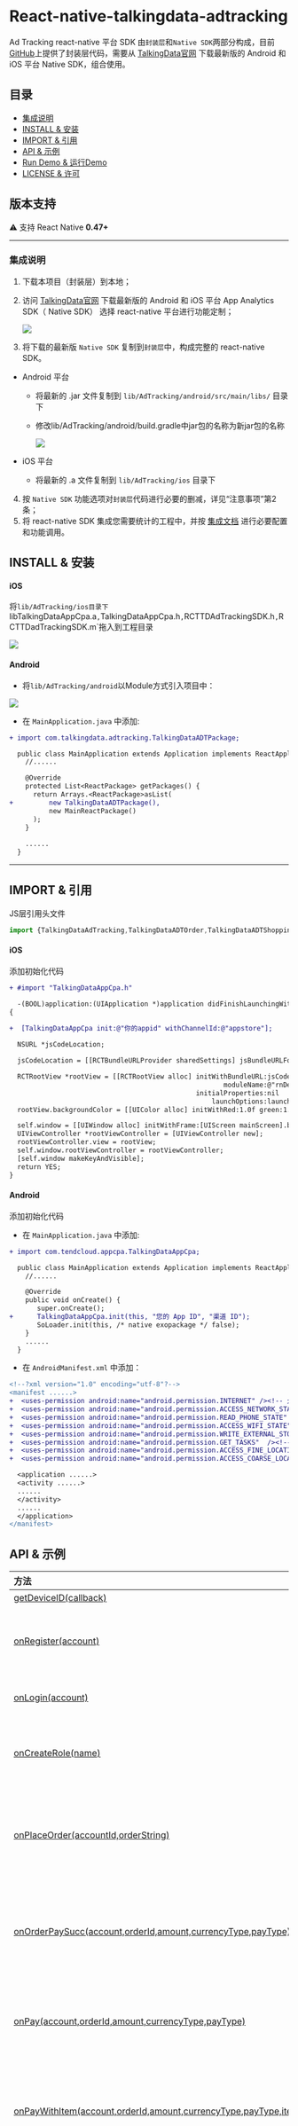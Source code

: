 # React-native-talkingdata-adtracking


Ad Tracking react-native 平台 SDK 由`封装层`和`Native SDK`两部分构成，目前[GitHub](https://github.com/TalkingData/AppAnalytics_SDK_ReactNative)上提供了封装层代码，需要从 [TalkingData官网](https://www.talkingdata.com/spa/sdk/#/config) 下载最新版的 Android 和 iOS 平台 Native SDK，组合使用。

## 目录

* [集成说明](#integration)
* [INSTALL & 安装](#install)
* [IMPORT &  引用](#usage)
* [API & 示例](#api)
* [Run Demo & 运行Demo](#rundemo)
* [LICENSE & 许可](#license)

## 版本支持

⚠️ 支持 React Native **0.47+**

---

<span id="integration"></span>
### 集成说明
1. 下载本项目（封装层）到本地；  
2. 访问 [TalkingData官网](https://www.talkingdata.com/spa/sdk/#/config?productLine=AppAnalytics&sdkPlatform=react-native) 下载最新版的 Android 和 iOS 平台 App Analytics SDK（ Native SDK）
选择 react-native 平台进行功能定制；

	![](./img/adt/application.png)
3. 将下载的最新版 `Native SDK` 复制到`封装层`中，构成完整的 react-native SDK。  
  - Android 平台  
  	* 将最新的 .jar 文件复制到 `lib/AdTracking/android/src/main/libs/` 目录下
  	* 修改lib/AdTracking/android/build.gradle中jar包的名称为新jar包的名称

  		<img src='./img/android_gradle.png'></img>
  - iOS 平台  

    * 将最新的 .a 文件复制到 `lib/AdTracking/ios` 目录下
4. 按 `Native SDK` 功能选项对`封装层`代码进行必要的删减，详见“注意事项”第2条；
5. 将 react-native SDK 集成您需要统计的工程中，并按 [集成文档](http://doc.talkingdata.com/posts/35) 进行必要配置和功能调用。

<span id="install"></span>

## INSTALL & 安装


#### iOS


将`lib/AdTracking/ios目录下`libTalkingDataAppCpa.a`,`TalkingDataAppCpa.h`,`RCTTDAdTrackingSDK.h`,`RCTTDadTrackingSDK.m`拖入到工程目录

<img src='./img/adt/project_ios.png'></img>




#### Android


* 将`lib/AdTracking/android`以Module方式引入项目中：

<img src='./img/adt/android_project.png'></img>


* 在 `MainApplication.java` 中添加:
  
```diff
+ import com.talkingdata.adtracking.TalkingDataADTPackage;

  public class MainApplication extends Application implements ReactApplication {
    //......

    @Override
    protected List<ReactPackage> getPackages() {
      return Arrays.<ReactPackage>asList(
+         new TalkingDataADTPackage(),
          new MainReactPackage()
      );
    }
    
    ......
  }
```

---

<span id="usage"></span>
## IMPORT &  引用

JS层引用头文件

```js
import {TalkingDataAdTracking,TalkingDataADTOrder,TalkingDataADTShoppingCart,TalkingDataAdSearch} from 'TalkingDataAdTracking'
```

#### iOS
添加初始化代码

```diff
+ #import "TalkingDataAppCpa.h"

  -(BOOL)application:(UIApplication *)application didFinishLaunchingWithOptions:(NSDictionary *)launchOptions
{
  
+  [TalkingDataAppCpa init:@"你的appid" withChannelId:@"appstore"];

  NSURL *jsCodeLocation;

  jsCodeLocation = [[RCTBundleURLProvider sharedSettings] jsBundleURLForBundleRoot:@"index.ios" fallbackResource:nil];

  RCTRootView *rootView = [[RCTRootView alloc] initWithBundleURL:jsCodeLocation
                                                      moduleName:@"rnDemo"
                                               initialProperties:nil
                                                   launchOptions:launchOptions];
  rootView.backgroundColor = [[UIColor alloc] initWithRed:1.0f green:1.0f blue:1.0f alpha:1];

  self.window = [[UIWindow alloc] initWithFrame:[UIScreen mainScreen].bounds];
  UIViewController *rootViewController = [UIViewController new];
  rootViewController.view = rootView;
  self.window.rootViewController = rootViewController;
  [self.window makeKeyAndVisible];
  return YES;
}

```

#### Android

添加初始化代码

* 在 `MainApplication.java` 中添加:
  
```diff
+ import com.tendcloud.appcpa.TalkingDataAppCpa;

  public class MainApplication extends Application implements ReactApplication {
    //......

    @Override
    public void onCreate() {
       super.onCreate();
+      TalkingDataAppCpa.init(this, "您的 App ID", "渠道 ID");
       SoLoader.init(this, /* native exopackage */ false);
    }
    ......
  }
```

* 在 `AndroidManifest.xml` 中添加：

```diff
<!--?xml version="1.0" encoding="utf-8"?-->
<manifest ......>
+  <uses-permission android:name="android.permission.INTERNET" /><!-- 允许程序联网和发送统计数据的权限。-->
+  <uses-permission android:name="android.permission.ACCESS_NETWORK_STATE" /><!-- 允许应用检测网络连接状态，在网络异常状态下避免数据发送，节省流量和电量。-->
+  <uses-permission android:name="android.permission.READ_PHONE_STATE"  /><!-- 允许应用以只读的方式访问手机设备的信息，通过获取的信息来唯一标识用户。-->
+  <uses-permission android:name="android.permission.ACCESS_WIFI_STATE"  /><!-- 获取设备的MAC地址，同样用来标识唯一用户。-->
+  <uses-permission android:name="android.permission.WRITE_EXTERNAL_STORAGE"  /><!-- 用于保存设备信息，以及记录日志。-->
+  <uses-permission android:name="android.permission.GET_TASKS"  /><!-- (建议配置) 获取当前应用是否在显示应用，可以更精准的统计用户活跃-->
+  <uses-permission android:name="android.permission.ACCESS_FINE_LOCATION"  /><!-- (可选权限) 可通过GPS获取设备的位置信息，用来修正用户的地域分布数据，使报表数据更准确。-->
+  <uses-permission android:name="android.permission.ACCESS_COARSE_LOCATION"  /><!-- (可选权限) 用来获取该应用被使用的粗略位置信息。-->

  <application ......>
  <activity ......>
  ......
  </activity>
  ......
  </application>
</manifest>
```


<span id="api"></span>
## API & 示例

| 方法                    | 参数         |  iOS | Android |  desc     |
| :---- | :----- | :-- | :---- | :-------- |
| [getDeviceID(callback)](#getdeviceid)|  Callback |  ✅  |   ✅   |  获取设备ID  |
| [onRegister(account)](#onregister)          |    Account,账户名  |  ✅  |   ✅  |  注册接口用于记录用户在使用应用过程中的注册行为。建议在注册成功时调用此接口。 |
| [onLogin(account)](#onlogin)                | Account,账户名                                               |  ✅  |   ✅   |  登录接口用于记录用户在使用应用过程中的登录行为。  |
| [onCreateRole(name)](#oncreaterole)                          | name,角色名称                                                | ✅ | ✅ | 在用户创建角色的时候调用TalkingDataAppCpa的onCreateRole接口。 |
| [onPlaceOrder(accountId,orderString)](#onplaceorder)                 |    accountId 账户id,orderString 订单的字符串     |  ✅  |   ✅   |  下单接口用于记录用户在使用应用过程中的成功下单的行为。 下单接口由3个子接口构成：创建订单、添加订单详情、成功下单。  |
| [onOrderPaySucc(account,orderId,amount,currencyType,payType)](#onorderpaysuccess) | Account账户 orderId订单id,amount订单数量，currencyType，订单金额，payType支付类型 |  ✅  |   ✅   |  成功支付订单接口用于记录用户完成订单支付的行为。 |
| [onPay(account,orderId,amount,currencyType,payType)](#onviewitem) |   account账户，orderId 订单id，amount 数量，currencyType货币类型，payType支付类型   |  ✅  |   ✅   | 用于记录用户的支付行为 |
| [onPayWithItem(account,orderId,amount,currencyType,payType,itemId,itemCount)](#onviewitem) | account 账户，orderid订单id，amount数量，currencty火币类型，payType支付类型，itemId道具id，itemCount道具数量 | ✅ | ✅ | 用于记录用户的支付行为 |
| [onPayWithOrder(account,orderId,amount,currencyType,payType,orderString)](#onviewitem) | account 账户，orderId订单id，amount数量，currencyType 支付类型，payType支付类型，orderString订单字符串string | ✅ | ✅ | 用于记录用户的支付行为 |
| [onAddItemToShoppingCart(itemId,category,name,unitPrice,amount)](#onadditemtoshoppingcart)                 |    itemId item的ID,category 类别,name 名称,unitPrice 单价,amount 数量     |  ✅  |   ✅   |  用于记录用户将商品加入购物车的行为。|
| [onViewShoppingCart(shoppingCartString)](#onviewshoppingcart)                 |   shoppingCartString 购物车字符串    |  ✅  |   ✅   | 查看购物车用于记录用户浏览购物车内商品的行为。 这个接口由3个子接口构成：创建购物车、添加购物车详情、查看购物车。调用时需要按顺序完成这3个子接口的调用，否则可能会无法产生正确的查看购物车行为数据。 |
| onCustEvent1()<br/>onCustEvent2()<br/>onCustEvent3()<br/>onCustEvent4()<br/>onCustEvent5()<br/>onCustEvent6()<br/>onCustEvent7()<br/>onCustEvent8()<br/>onCustEvent9()<br/>onCustEvent10()<br/> | 自定义事件 1~10 | ✅ | ✅ |  |
| onAdSearch(adSearchString) | 广告搜索事件，adSearchString 广告搜索的字符串 | ✅ | ✅ |  |

## 

<span id="getdeviceid"></span>

### getDeviceID(callback)

获取设备ID

**Examples**

```js
import { TalkingDataAdTracking } from 'TalkingDataAdTracking'

TalkingDataAdTracking.getDeviceID((device_id)=>{
   //do something with device_id
});
```

**Notes**

> 此接口是异步接口
>
> 接口支持iOS+Android平台。





---

<span id="onregister"></span>
### onRegister(account)

注册接口用于记录用户在使用应用过程中的注册行为。建议在注册成功时调用此接口。

**Examples**

```js
import {TalkingDataAdTracking} from 'TalkingDataAdTracking'

accountId = '123'; //账户id
TalkingDataAdTracking.onRegister(accountId);

```

**Notes**

> 接口支持iOS+Android平台。
> 

**参数**

* **accountId (required):** string 账户ID

---

<span id="onlogin"></span>

### onLogin(account)

登录接口用于记录用户在使用应用过程中的登录行为。

**Examples**

```js
import {TalkingDataAdTracking} from 'TalkingDataAdTracking'

accountId = '123'; //账户id
TalkingDataAdTracking.onRegister(accountId);
```

**Notes**
> 接口支持iOS+Android平台。


**参数**

* **accountId (required):** string 账户ID

- 

------

<span id="oncreaterole"></span>

### onCreateRole(name)

登录接口用于记录用户在使用应用过程中的登录行为。

**Examples**

```js
import {TalkingDataAdTracking} fromTalkingDataAdTracking'

name = 'role_name'; //角色名称
TalkingDataAdTracking.onCreateRole(name);

```

**Notes**

> 接口支持iOS+Android平台。

**参数**

- **accountId (required):** string角色名称



---

<span id="onplaceorder"></span>
### onPlaceOrder(accountId,orderString)

下单接口用于记录用户在使用应用过程中的成功下单的行为。
下单接口由3个子接口构成：创建订单、添加订单详情、成功下单。

**Examples**

```js
import {TalkingDataAdTracking, TalkingDataADTOrder} from 'TalkingDataAdTracking'

accountId = 'aid_123';//账户id
orderId = 'oid_123';//订单id
total = 59900; //总钱数 单位为分
currencyType = 'CNY';//货币类型
order = new TalkingDataADTOrder(orderId,total,currencyType);//生成新的订单对象
order.addItem('007','家电','电视',499900,1)
TalkingDataAdTracking.onPlaceOrder(accountId, order.orderString);

```

**Notes**

> 接口支持iOS+Android平台。

**参数**

* **accountId (required):** string 账户id
* **orderId (required):** string 订单id
* **total (required):** string 总钱数 单位为分
* **currencyType (required):** string 货币类型

---

<span id="onorderpaysucc"></span>
### onOrderPaySucc(accountId,payType,orderString)

成功支付订单接口用于记录用户完成订单支付的行为。


**Examples**

```js
import {TalkingDataAdTracking} from 'TalkingDataAdTracking'

accountid = 'aid_123';//账户id
orderId = 'oid_123';//订单id
amount = 59900; //总钱数 单位为分
currencyType = 'CNY';//货币类型
payType = '银联支付' //支付类型

TalkingDataAdTracking.onOrderPaySucc(accountid,orderId,amount,currencyType,payType);

```

**Notes**

> 接口支持iOS+Android平台。

**参数**

* **acount (required):** string 账户id
* **orderId (required):** string 订单id
* **amount (required):** number 数量
* **currencyType (required):** 货币类型
* **payType (required):** string 支付类型

------

<span id="onorderpaysucc"></span>

### onPay(account,orderId,amount,currencyType,payType)

成功支付订单接口用于记录用户完成订单支付的行为。

**Examples**

```js
import {TalkingDataAdTracking} from 'TalkingDataAdTracking'

accountid = 'aid_123';//账户id
orderId = 'oid_123';//订单id
amount = 59900; //总钱数 单位为分
currencyType = 'CNY';//货币类型
payType = '银联支付' //支付类型

TalkingDataAdTracking.onPay(accountid,orderId,amount,currencyType,payType);

```

**Notes**

> 接口支持iOS+Android平台。

**参数**

- **acount (required):** string 账户id
- **orderId (required):** string 订单id
- **amount (required):** number 数量
- **currencyType (required):** 货币类型
- **payType (required):** string 支付类型



------

<span id="onpaywithitem"></span>

### onPayWithItem(account,orderId,amount,currencyType,payType,itemId,itemCount)

成功支付订单接口用于记录用户完成订单支付的行为。

**Examples**

```js
import {TalkingDataAdTracking} from 'TalkingDataAdTracking.js'

accountid = 'aid_123';//账户id
orderId = 'oid_123';//订单id
amount = 59900; //总钱数 单位为分
currencyType = 'CNY';//货币类型
payType = '银联支付' //支付类型
itemid = 'item_123';//道具id
itemcount = 123 ; //道具数量

TalkingDataAdTracking.onPayWithItem(accountid,orderId,amount,currencyType,payType,itemid,itemcount);

```

**Notes**

> 接口支持iOS+Android平台。

**参数**

- **acount (required):** string 账户id

- **orderId (required):** string 订单id

- **amount (required):** number 数量

- **currencyType (required):** 货币类型

- **payType (required):** string 支付类型

- **itemId (required):** string 道具id

- **itemCount (required):** number 道具数量

------

<span id="onpaywithitem"></span>

### onPayWithOrder(account,orderId,amount,currencyType,payType,orderString)

成功支付订单接口用于记录用户完成订单支付的行为。

**Examples**

```js
import {TalkingDataAdTracking,TalkingDataADTOrder} from 'TalkingDataAdTracking.js'

let order = new TalkingDataADTOrder('orderid', '100', 'CNY');
order.addItem('itemid', 'category', 'name' , '1.0', '5');
                                    TalkingDataAdTracking.onPayWithOrder('accountid_001','order_id001',100,'CNY','ApplePay', order.orderString);

```

**Notes**

> 接口支持iOS+Android平台。

**参数**

- **acount (required):** string 账户id
- **orderId (required):** string 订单id
- **amount (required):** number 数量
- **currencyType (required):** 货币类型
- **payType (required):** string 支付类型
- **orderString (required):** string 订单对象string

------

<span id="onviewitem"></span>

### onViewItem(itemId,category,name,unitPrice)


用于记录用户查看商品详情的行为。

**Examples**

```js
import {TalkingDataAdTracking} from 'TalkingDataAdTracking'

itemId = 'item_123';//订单id
category = 'item_category'; //类别
name = 'item_name';//道具名称
unitPrice = 123
                                            TalkingDataAdTracking.onViewItem(itemId,category,name,uintPrice);

```

**Notes**
> 接口支持iOS+Android平台。

**参数**

* **itemId (required):** string 道具id
* **category (required):** string 道具类别
* **name (required):** string 道具名称
* **unitPrice (required):** number 道具单价

---

<span id="onadditemtoshoppingcart"></span>
### onAddItemToShoppingCart(itemId,category,name,unitPrice,amount)

用于记录用户将商品加入购物车的行为。


**Examples**

```js
import {TalkingDataAdTracking} from 'TalkingDataAdTracking'

itemId = 'item_123';//订单id
category = 'item_category'; //类别
name = 'item_name';//道具名称
unitPrice = 120; //单价 单位为分
amount = 100; //数量

TalkingDataAdTracking.onAddItemToShoppingCart(itemId,category,name,unitPrice,amount);

```

**Notes**
> 接口支持iOS+Android平台。

**参数**

* **itemId (required):** string 道具id
* **category (required):** string 道具类别
* **name (required):** string 道具名称
* **unitPrice (required):** number 单价 单位为分
* **amount (required):** number 数量

---

<span id="onviewshoppingcart"></span>

### onViewShoppingCart(shoppingCartString)

查看购物车用于记录用户浏览购物车内商品的行为。
这个接口由3个子接口构成：创建购物车、添加购物车详情、查看购物车。调用时需要按顺序完成这3个子接口的调用，否则可能会无法产生正确的查看购物车行为数据。

**Examples**

```js
import {TalkingDataADTShoppingCart, TalkingDataAdTracking} from 'TalkingDataAdTracking'

let talkingdataShoppingCart = new TalkingDataShoppingCart();

itemId = 'item_123';//订单id
category = 'item_category'; //类别
name = 'item_name';//道具名称
unitPrice = 120; //单价 单位为分
amount = 100; //数量                                       
talkingdataShoppingCart.addItem(itemId,category,name,unitPrice,amount); //购物车添加item

TalkingDataAdTracking.onViewShoppingCart(talkingdataShoppingCart.shoppingCartString);//记录添加购物车

```

**Notes**
> 接口支持iOS+Android平台。

**参数**

* **itemId (required):** string 道具id
* **category (required):** string 道具类别
* **name (required):** string 道具名称
* **unitPrice (required):** number 单价 单位为分
* **amount (required):** number 数量

---

<span id="onCustEvent"></span>

### 自定义事件
系统预留了10个自定义事件，在需要的时候调用 onCustEvent1, onCustEvent2, ..., onCustEvent10 方法。
**Examples**

```js
import {TalkingDataAdTracking} from 'TalkingDataAdTracking'

TalkingDataAdTracking.onCustEvent1();//自定义事件1
TalkingDataAdTracking.onCustEvent2();//自定义事件2
TalkingDataAdTracking.onCustEvent3();//自定义事件3
TalkingDataAdTracking.onCustEvent4();//自定义事件4
TalkingDataAdTracking.onCustEvent5();//自定义事件5
TalkingDataAdTracking.onCustEvent6();//自定义事件6
TalkingDataAdTracking.onCustEvent7();//自定义事件7
TalkingDataAdTracking.onCustEvent8();//自定义事件8
TalkingDataAdTracking.onCustEvent9();//自定义事件9
TalkingDataAdTracking.onCustEvent10();//自定义事件10

```

**Notes**
> 接口支持iOS+Android平台。

---

<span id="onAdSearch"></span>

### onAdSearch(adSearch)

广告搜索事件

**Examples**

```js
import {TalkingDataAdSearch, TalkingDataAdTracking} from 'TalkingDataAdTracking'

let talkingdataAdSearch = new TalkingDataAdSearch();
talkingdataAdSearch.setDestination('Beijing');
talkingdataAdSearch.setOrigin('Shanghai');
talkingdataAdSearch.setItemId('123');
talkingdataAdSearch.setItemLocationId('Edu');
talkingdataAdSearch.setStartDate('2019-01-01');
talkingdataAdSearch.setEndDat('2019-12-12');
talkingdataAdSearch.setSearchTerm('searchTerm');
talkingdataAdSearch.setGoogleBusinessVertical('google Business Vertical');
talkingdataAdSearch.addCustom('CustomA','valueA');
talkingdataAdSearch.addCustom('CustomB','valueB');

TalkingDataAdTracking.onAdSearch(talkingdataAdSearch.adSearchString;//广告搜索事件

```

**Notes**
> 接口支持iOS+Android平台。

**参数**

* **destination:** 目的地城市 ID，至多64字符，支持数字+字母
* **origin:** 出发地城市 ID，至多64字符，支持数字+字母
* **itemId:** 商品 ID (酒店/汽车)；至多64字符，支持数字+字母
* **itemLocationId:** 商品位置 ID（求职招聘/教育行业）；至多64字符，支持数字+字母
* **startDate:** 业务事件起始日期（航班出发日期）；yyyy-mm-dd，"2016-09-23"；
* **endDate:** 业务事件截止日期（航班返程日期）；yyyy-mm-dd，"2016-09-23"；
* **searchTerm:** 搜索字符串，至多 128 字符
* **googleBusinessVertical:** 用于区分各种业务类型的字符串，至多128字符
* **custom:** 用于开发者扩展数据字段

---

<span id="rundemo"></span>

## Run Demo & 运行Demo
下载本项目，进入到example文件夹

```
cd example
```

安装Demo的依赖

```js
npm install --save react-native@0.57.0
npm install --save react-navigation
npm install --save react-native-actionsheet
npm install --save react-native-vector-icons
npm install --save react-native-keyboard-aware-scroll-view
```

适配Xcode10

```
cd node_modules/react-native/scripts 
./ios-install-third-party.sh 
cp -rf third-party ./../third-party
cd ../../../
cd node_modules/react-native/third-party/glog-0.3.5/ && ../../scripts/ios-configure-glog.sh
cd ../../../../

⚠️如果因为nullable等关键字报错，在rn模板里点fix即可。
```


链接静态库

```
react-native link
```

运行Demo

```js
~~react-native run-ios~~
iOS请直接双击打开TalkingDataSDKDemo.xcodeproj在xcode中运行
react-native run-android
```

Demo截图

<img src="./img/adt/demo.png" width="75%" hegiht="75%" align=center />

---




<span id="license"></span>
## LICENSE & 许可

[MIT LICENSE](LICENSE)

